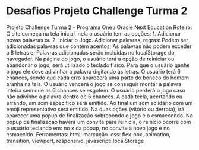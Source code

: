 # Desafios Projeto Challenge Turma 2 
Projeto Challenge Turma 2 - Programa One / Oracle Next Education
Roteiro:
    O site começa na tela inicial, nela o usuário tem as opções: 1. Adicionar novas palavras ou 2. Iniciar o Jogo.
    Adicionar palavras, regras:
    Podem ser adicionadas palavras que contém acentos;
      As palavras não podem exceder a 8 letras e;
      Palavras adicionadas serão incluidas no localStorage do navegador.
    Na página do jogo, o usuário terá a opção de reiniciar ou abandonar o jogo, será utilizado o teclado físico.
    Para que o usuário ganhe o jogo ele deve adivinhar a palavra digitando as letras.
    O usuário terá 6 chances, sendo que cada erro aparecerá uma parte do boneco do homem aranha na tela.
    O usuário vencerá o jogo se conseguir montar a palavra inteira sem que as 6 chances se esgotem.
    O usuário perderá o jogo caso não adivinhe a palavra dentro de 6 chances.
    A cada tecla, acertando ou errando, um som específico será emitido. Ao final um som solidário com um emoji representativo será emitido.
    Na duas oções (vitório ou derrota), irá aparecer uma popup de finalização sobrepondo o jogo e o esmaecendo.
    Na popup de finalização haverá um convite para reinicia, o reinício ocorre com o usuário teclando em: no x da popup, no convite a novo jogo e no esmaecido.
Ferramentas:
    html: marcação.
    css: flex-box, animation, transition, viewport, responsivo.
    javascript: localStorage